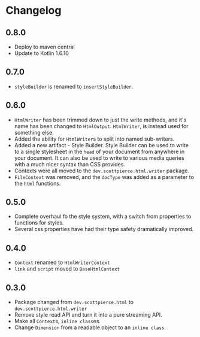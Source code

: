 # Changelog

## 0.8.0
* Deploy to maven central
* Update to Kotlin 1.6.10

## 0.7.0
* `styleBuilder` is renamed to `insertStyleBuilder`.

## 0.6.0
* `HtmlWriter` has been trimmed down to just the write methods, and it's name has been changed to `HtmlOutput`.
`HtmlWriter`, is instead used for something else.
* Added the ability for `HtmlWriter`s to split into named sub-writers.
* Added a new artifact - Style Builder. Style Builder can be used to write to a single stylesheet in the `head` of your
document from anywhere in your document. It can also be used to write to various media queries with a much nicer syntax
than CSS provides.
* Contexts were all moved to the `dev.scottpierce.html.writer` package.
* `FileContext` was removed, and the `docType` was added as a parameter to the `html` functions.

## 0.5.0
* Complete overhaul fo the style system, with a switch from properties to functions for styles.
* Several css properties have had their type safety dramatically improved.

## 0.4.0
* `Context` renamed to `HtmlWriterContext`
* `link` and `script` moved to `BaseHtmlContext`

## 0.3.0
* Package changed from `dev.scottpierce.html` to `dev.scottpierce.html.writer`
* Remove style read API and turn it into a pure streaming API.
* Make all `Context`s, `inline class`es.
* Change `Dimension` from a readable object to an `inline class`.
